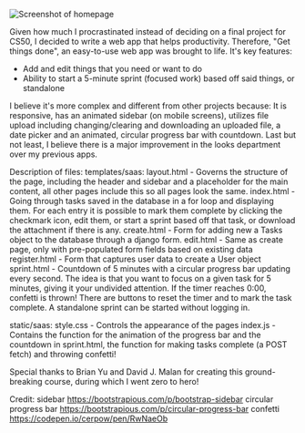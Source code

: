 ![Screenshot of homepage](https://github.com/ricardobayes/get-things-done/blob/master/Screenshot%20from%202020-08-14%2012-45-26.png)


Given how much I procrastinated instead of deciding on a final project for CS50, I decided to write a web app that helps productivity.
Therefore, "Get things done", an easy-to-use web app was brought to life.
It's key features:
- Add and edit things that you need or want to do
- Ability to start a 5-minute sprint (focused work) based off said things, or standalone

I believe it's more complex and different from other projects because:
It is responsive, has an animated sidebar (on mobile screens), utilizes file upload including changing/clearing and downloading an uploaded file, a date picker and an animated, circular progress bar with countdown.
Last but not least, I believe there is a major improvement in the looks department over my previous apps.

Description of files:
templates/saas:
layout.html - Governs the structure of the page, including the header and sidebar and a placeholder for the main content, all other pages include this so all pages look the same.
index.html - Going through tasks saved in the database in a for loop and displaying them. For each entry it is possible to mark them complete by clicking the checkmark icon, edit them, or start a sprint based off that task, or download the attachment if there is any.
create.html - Form for adding new a Tasks object to the database through a django form.
edit.html - Same as create page, only with pre-populated form fields based on existing data
register.html - Form that captures user data to create a User object
sprint.html - Countdown of 5 minutes with a circular progress bar updating every second. The idea is that you want to focus on a given task for 5 minutes, giving it your undivided attention. If the timer reaches 0:00, confetti is thrown! There are buttons to reset the timer and to mark the task complete. A standalone sprint can be started without logging in.

static/saas: 
style.css - Controls the appearance of the pages
index.js - Contains the function for the animation of the progress bar and the countdown in sprint.html, the function for making tasks complete (a POST fetch) and throwing confetti!

Special thanks to Brian Yu and David J. Malan for creating this ground-breaking course, during which I went zero to hero!

Credit:
sidebar https://bootstrapious.com/p/bootstrap-sidebar
circular progress bar https://bootstrapious.com/p/circular-progress-bar
confetti https://codepen.io/cerpow/pen/RwNaeOb
